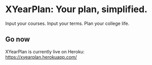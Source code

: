 # XYearPlan: Your plan, simplified.

Input your courses. Input your terms. Plan your college life. 

## Go now
XYearPlan is currently live on Heroku:  
https://xyearplan.herokuapp.com/  

